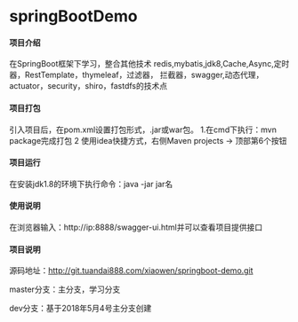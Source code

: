 # springBootDemo

#### 项目介绍
在SpringBoot框架下学习，整合其他技术
redis,mybatis,jdk8,Cache,Async,定时器，RestTemplate，thymeleaf，过滤器，
拦截器，swagger,动态代理，actuator，security，shiro，fastdfs的技术点

#### 项目打包
引入项目后，在pom.xml设置打包形式，.jar或war包。
1.在cmd下执行：mvn package完成打包
2 使用idea快捷方式，右侧Maven projects -> 顶部第6个按钮

#### 项目运行
在安装jdk1.8的环境下执行命令：java -jar jar名

#### 使用说明
在浏览器输入：http://ip:8888/swagger-ui.html并可以查看项目提供接口

#### 项目说明
源码地址：http://git.tuandai888.com/xiaowen/springboot-demo.git

master分支：主分支，学习分支

dev分支：基于2018年5月4号主分支创建